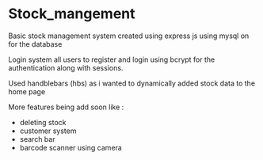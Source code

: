 # Stock_mangement

Basic stock management system created using express js using mysql on for the database

Login system all users to register and login using bcrypt for the authentication along with sessions.

Used handblebars (hbs) as i wanted to dynamically added stock data to the home page

More features being add soon like :

- deleting stock
- customer system 
- search bar
- barcode scanner using camera